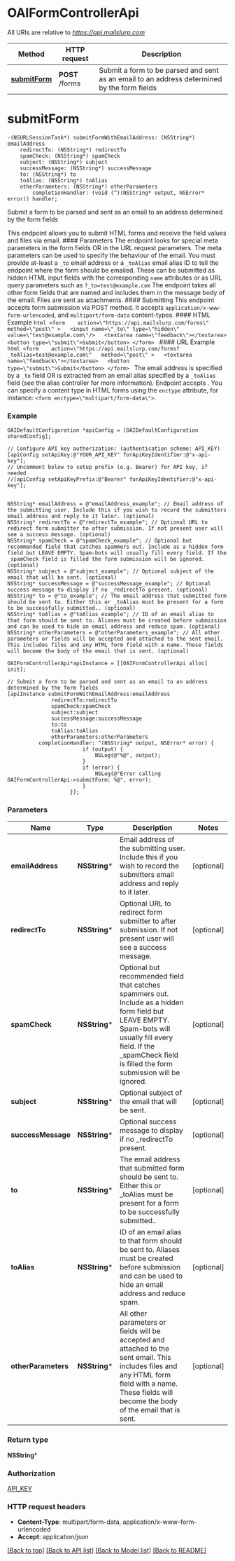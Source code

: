 # OAIFormControllerApi

All URIs are relative to *https://api.mailslurp.com*

Method | HTTP request | Description
------------- | ------------- | -------------
[**submitForm**](OAIFormControllerApi.md#submitform) | **POST** /forms | Submit a form to be parsed and sent as an email to an address determined by the form fields


# **submitForm**
```objc
-(NSURLSessionTask*) submitFormWithEmailAddress: (NSString*) emailAddress
    redirectTo: (NSString*) redirectTo
    spamCheck: (NSString*) spamCheck
    subject: (NSString*) subject
    successMessage: (NSString*) successMessage
    to: (NSString*) to
    toAlias: (NSString*) toAlias
    otherParameters: (NSString*) otherParameters
        completionHandler: (void (^)(NSString* output, NSError* error)) handler;
```

Submit a form to be parsed and sent as an email to an address determined by the form fields

This endpoint allows you to submit HTML forms and receive the field values and files via email.   #### Parameters The endpoint looks for special meta parameters in the form fields OR in the URL request parameters. The meta parameters can be used to specify the behaviour of the email.   You must provide at-least a `_to` email address or a `_toAlias` email alias ID to tell the endpoint where the form should be emailed. These can be submitted as hidden HTML input fields with the corresponding `name` attributes or as URL query parameters such as `?_to=test@example.com`  The endpoint takes all other form fields that are named and includes them in the message body of the email. Files are sent as attachments.  #### Submitting This endpoint accepts form submission via POST method. It accepts `application/x-www-form-urlencoded`, and `multipart/form-data` content-types.  #### HTML Example ```html <form    action=\"https://api.mailslurp.com/forms\"   method=\"post\" >   <input name=\"_to\" type=\"hidden\" value=\"test@example.com\"/>   <textarea name=\"feedback\"></textarea>   <button type=\"submit\">Submit</button> </form> ```  #### URL Example ```html <form    action=\"https://api.mailslurp.com/forms?_toAlias=test@example.com\"   method=\"post\" >   <textarea name=\"feedback\"></textarea>   <button type=\"submit\">Submit</button> </form> ```    The email address is specified by a `_to` field OR is extracted from an email alias specified by a `_toAlias` field (see the alias controller for more information).  Endpoint accepts .  You can specify a content type in HTML forms using the `enctype` attribute, for instance: `<form enctype=\"multipart/form-data\">`.  

### Example 
```objc
OAIDefaultConfiguration *apiConfig = [OAIDefaultConfiguration sharedConfig];

// Configure API key authorization: (authentication scheme: API_KEY)
[apiConfig setApiKey:@"YOUR_API_KEY" forApiKeyIdentifier:@"x-api-key"];
// Uncomment below to setup prefix (e.g. Bearer) for API key, if needed
//[apiConfig setApiKeyPrefix:@"Bearer" forApiKeyIdentifier:@"x-api-key"];


NSString* emailAddress = @"emailAddress_example"; // Email address of the submitting user. Include this if you wish to record the submitters email address and reply to it later. (optional)
NSString* redirectTo = @"redirectTo_example"; // Optional URL to redirect form submitter to after submission. If not present user will see a success message. (optional)
NSString* spamCheck = @"spamCheck_example"; // Optional but recommended field that catches spammers out. Include as a hidden form field but LEAVE EMPTY. Spam-bots will usually fill every field. If the _spamCheck field is filled the form submission will be ignored. (optional)
NSString* subject = @"subject_example"; // Optional subject of the email that will be sent. (optional)
NSString* successMessage = @"successMessage_example"; // Optional success message to display if no _redirectTo present. (optional)
NSString* to = @"to_example"; // The email address that submitted form should be sent to. Either this or _toAlias must be present for a form to be successfully submitted.. (optional)
NSString* toAlias = @"toAlias_example"; // ID of an email alias to that form should be sent to. Aliases must be created before submission and can be used to hide an email address and reduce spam. (optional)
NSString* otherParameters = @"otherParameters_example"; // All other parameters or fields will be accepted and attached to the sent email. This includes files and any HTML form field with a name. These fields will become the body of the email that is sent. (optional)

OAIFormControllerApi*apiInstance = [[OAIFormControllerApi alloc] init];

// Submit a form to be parsed and sent as an email to an address determined by the form fields
[apiInstance submitFormWithEmailAddress:emailAddress
              redirectTo:redirectTo
              spamCheck:spamCheck
              subject:subject
              successMessage:successMessage
              to:to
              toAlias:toAlias
              otherParameters:otherParameters
          completionHandler: ^(NSString* output, NSError* error) {
                        if (output) {
                            NSLog(@"%@", output);
                        }
                        if (error) {
                            NSLog(@"Error calling OAIFormControllerApi->submitForm: %@", error);
                        }
                    }];
```

### Parameters

Name | Type | Description  | Notes
------------- | ------------- | ------------- | -------------
 **emailAddress** | **NSString***| Email address of the submitting user. Include this if you wish to record the submitters email address and reply to it later. | [optional] 
 **redirectTo** | **NSString***| Optional URL to redirect form submitter to after submission. If not present user will see a success message. | [optional] 
 **spamCheck** | **NSString***| Optional but recommended field that catches spammers out. Include as a hidden form field but LEAVE EMPTY. Spam-bots will usually fill every field. If the _spamCheck field is filled the form submission will be ignored. | [optional] 
 **subject** | **NSString***| Optional subject of the email that will be sent. | [optional] 
 **successMessage** | **NSString***| Optional success message to display if no _redirectTo present. | [optional] 
 **to** | **NSString***| The email address that submitted form should be sent to. Either this or _toAlias must be present for a form to be successfully submitted.. | [optional] 
 **toAlias** | **NSString***| ID of an email alias to that form should be sent to. Aliases must be created before submission and can be used to hide an email address and reduce spam. | [optional] 
 **otherParameters** | **NSString***| All other parameters or fields will be accepted and attached to the sent email. This includes files and any HTML form field with a name. These fields will become the body of the email that is sent. | [optional] 

### Return type

**NSString***

### Authorization

[API_KEY](../README.md#API_KEY)

### HTTP request headers

 - **Content-Type**: multipart/form-data, application/x-www-form-urlencoded
 - **Accept**: application/json

[[Back to top]](#) [[Back to API list]](../README.md#documentation-for-api-endpoints) [[Back to Model list]](../README.md#documentation-for-models) [[Back to README]](../README.md)


